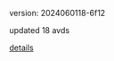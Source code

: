 version: 2024060118-6f12

updated 18 avds

[details](https://github.com/0x74f917491bfa7ebfa379/ali_avd_db/blob/master/change_log/2024/06/01/18/6f12.txt)